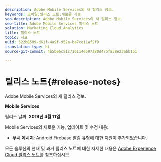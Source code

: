 ```yaml
---
description: Adobe Mobile Services의 새 릴리스 정보.
keywords: 모바일;릴리스 노트;새로운 기능
seo-description: Adobe Mobile Services의 새 릴리스 정보.
seo-title: Adobe Mobile Services 릴리스 노트
solution: Marketing Cloud,Analytics
title: 릴리스 노트
topic: 지표
uuid: 522b0589-d61f-4a9f-952e-ba7ce11af2f9
translation-type: ht
source-git-commit: 4b5be6c51c716114e597a80d475f838e23abb1b1

---
```



# 릴리스 노트{#release-notes}

Adobe Mobile Services의 새 릴리스 정보.

**Mobile Services**

릴리스 날짜: **2019년 4월 11일**

Mobile Services의 새로운 기능, 업데이트 및 수정 내용:

* **푸시 메시지**: Android Firebase 알림 유형에 대한 지원이 추가되었습니다.

모든 솔루션의 현재 및 과거 릴리스 노트에 대한 자세한 내용은 [Adobe Experience Cloud 릴리스 노트](https://marketing.adobe.com/resources/help/ko_KR/whatsnew/)를 참조하십시오.
